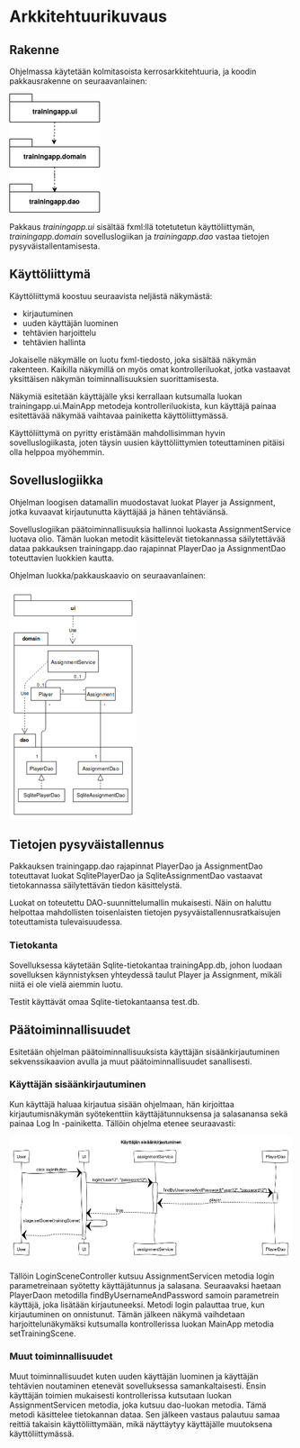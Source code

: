 # Arkkitehtuurikuvaus

## Rakenne

Ohjelmassa käytetään kolmitasoista kerrosarkkitehtuuria, ja koodin pakkausrakenne on seuraavanlainen:

<img src="https://github.com/omacode/ot-harjoitustyo/blob/master/dokumentointi/kuvat/pakkaus.png" width="161">

Pakkaus _trainingapp.ui_ sisältää fxml:llä totetutetun käyttöliittymän, _trainingapp.domain_ sovelluslogiikan ja _trainingapp.dao_ vastaa tietojen pysyväistallentamisesta.

## Käyttöliittymä

Käyttöliittymä koostuu seuraavista neljästä näkymästä:

- kirjautuminen
- uuden käyttäjän luominen
- tehtävien harjoittelu
- tehtävien hallinta

Jokaiselle näkymälle on luotu fxml-tiedosto, joka sisältää näkymän rakenteen. Kaikilla näkymillä on myös omat kontrolleriluokat, jotka vastaavat yksittäisen näkymän toiminnallisuuksien suorittamisesta.

Näkymiä esitetään käyttäjälle yksi kerrallaan kutsumalla luokan trainingapp.ui.MainApp metodeja kontrolleriluokista, kun käyttäjä painaa esitettävää näkymää vaihtavaa painiketta käyttöliittymässä.

Käyttöliittymä on pyritty eristämään mahdollisimman hyvin sovelluslogiikasta, joten täysin uusien käyttöliittymien toteuttaminen pitäisi olla helppoa myöhemmin.

## Sovelluslogiikka

Ohjelman loogisen datamallin muodostavat luokat Player ja Assignment, jotka kuvaavat kirjautunutta käyttäjää ja hänen tehtäviänsä.

Sovelluslogiikan päätoiminnallisuuksia hallinnoi luokasta AssignmentService luotava olio. Tämän luokan metodit käsittelevät tietokannassa säilytettävää dataa pakkauksen trainingapp.dao rajapinnat PlayerDao ja AssignmentDao toteuttavien luokkien kautta.

Ohjelman luokka/pakkauskaavio on seuraavanlainen:

<img src="https://github.com/omacode/ot-harjoitustyo/blob/master/dokumentointi/kuvat/luokka-pakkaus.png" width="226">

## Tietojen pysyväistallennus

Pakkauksen trainingapp.dao rajapinnat PlayerDao ja AssignmentDao toteuttavat luokat SqlitePlayerDao ja SqliteAssignmentDao vastaavat tietokannassa säilytettävän tiedon käsittelystä.

Luokat on toteutettu DAO-suunnittelumallin mukaisesti. Näin on haluttu helpottaa mahdollisten toisenlaisten tietojen pysyväistallennusratkaisujen toteuttamista tulevaisuudessa.

### Tietokanta

Sovelluksessa käytetään Sqlite-tietokantaa trainingApp.db, johon luodaan sovelluksen käynnistyksen yhteydessä taulut Player ja Assignment, mikäli niitä ei ole vielä aiemmin luotu.

Testit käyttävät omaa Sqlite-tietokantaansa test.db.

## Päätoiminnallisuudet

Esitetään ohjelman päätoiminnallisuuksista käyttäjän sisäänkirjautuminen sekvenssikaavion avulla ja muut päätoiminnallisuudet sanallisesti.

### Käyttäjän sisäänkirjautuminen

Kun käyttäjä haluaa kirjautua sisään ohjelmaan, hän kirjoittaa kirjautumisnäkymän syötekenttiin käyttäjätunnuksensa ja salasanansa sekä painaa Log In -painiketta. Tällöin ohjelma etenee seuraavasti:

<img src="https://github.com/omacode/ot-harjoitustyo/blob/master/dokumentointi/kuvat/sisaankirjautuminen.png" width="750">

Tällöin LoginSceneController kutsuu AssignmentServicen metodia login parametreinaan syötetty käyttäjätunnus ja salasana. Seuraavaksi haetaan PlayerDaon metodilla findByUsernameAndPassword samoin parametrein käyttäjä, joka lisätään kirjautuneeksi. Metodi login palauttaa true, kun kirjautuminen on onnistunut. Tämän jälkeen näkymä vaihdetaan harjoittelunäkymäksi kutsumalla kontrollerissa luokan MainApp metodia setTrainingScene.

### Muut toiminnallisuudet

Muut toiminnallisuudet kuten uuden käyttäjän luominen ja käyttäjän tehtävien noutaminen etenevät sovelluksessa samankaltaisesti. Ensin käyttäjän toimien mukaisesti kontrollerissa kutsutaan luokan AssignmentServicen metodia, joka kutsuu dao-luokan metodia. Tämä metodi käsittelee tietokannan dataa. Sen jälkeen vastaus palautuu samaa reittiä takaisin käyttöliittymään, mikä näyttäytyy käyttäjälle muutoksena käyttöliittymässä.
